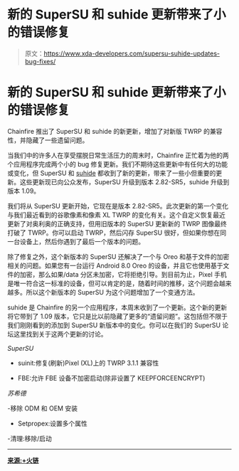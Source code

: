 # 新的 SuperSU 和 suhide 更新带来了小的错误修复

> 原文：<https://www.xda-developers.com/supersu-suhide-updates-bug-fixes/>

# 新的 SuperSU 和 suhide 更新带来了小的错误修复

Chainfire 推出了 SuperSU 和 suhide 的新更新，增加了对新版 TWRP 的兼容性，并隐藏了一些遗留问题。

当我们中的许多人在享受摆脱日常生活压力的周末时，Chainfire 正忙着为他的两个应用程序完成两个小的 bug 修复更新。我们不期待这些更新中有任何大的功能或变化，但 SuperSU 和 [suhide](https://www.xda-developers.com/experimental-suhide-mod-for-supersu-hides-su-binary-from-applications/) 都收到了新的更新，带来了一些小但重要的更新。这些更新现已向公众发布，SuperSU 升级到版本 2.82-SR5，suhide 升级到版本 1.09。

我们将从 SuperSU 更新开始，它现在是版本 2.82-SR5。此次更新的第一个变化与我们最近看到的谷歌像素和像素 XL TWRP 的变化有关。这个自定义恢复最近更新了对奥利奥的正确支持，但用旧版本的 SuperSU 更新新的 TWRP 图像最终打破了 TWRP。你可以启动 TWRP，然后闪存 SuperSU 很好，但如果你想在同一台设备上，然后你遇到了最后一个版本的问题。

除了修复之外，这个新版本的 SuperSU 还解决了一个与 Oreo 和基于文件的加密相关的问题。如果您有一台运行 Android 8.0 Oreo 的设备，并且它也使用基于文件的加密，那么如果/data 分区未加密，它将拒绝引导。到目前为止，Pixel 手机是唯一符合这一标准的设备，但可以肯定的是，随着时间的推移，这个问题会越来越多。所以这个新版本的 SuperSU 为这个问题增加了一个变通方法。

suhide 是 Chainfire 的另一个应用程序，本周末收到了一个更新。这个新的更新将它带到了 1.09 版本，它只是比以前隐藏了更多的“遗留问题”。这包括但不限于我们刚刚看到的添加到 SuperSU 新版本中的变化。你可以在我们的 SuperSU 论坛这里找到关于这两个更新的讨论。

*SuperSU*

- suinit:修复(刷新)Pixel (XL)上的 TWRP 3.1.1 兼容性

- FBE:允许 FBE 设备不加密启动(除非设置了 KEEPFORCEENCRYPT)

*苏希德*

-移除 ODM 和 OEM 安装

- Setpropex:设置多个属性

-清理:移除/启动

* * *

[**来源:+火链**](https://plus.google.com/+Chainfire/posts/BanQpQ1QPEg)